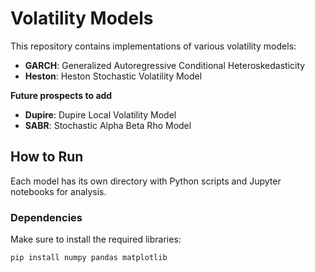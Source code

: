 # Volatility Models

This repository contains implementations of various volatility models:

- **GARCH**: Generalized Autoregressive Conditional Heteroskedasticity
- **Heston**: Heston Stochastic Volatility Model

**Future prospects to add**
- **Dupire**: Dupire Local Volatility Model
- **SABR**: Stochastic Alpha Beta Rho Model

## How to Run

Each model has its own directory with Python scripts and Jupyter notebooks for analysis.

### Dependencies

Make sure to install the required libraries:
```bash
pip install numpy pandas matplotlib
